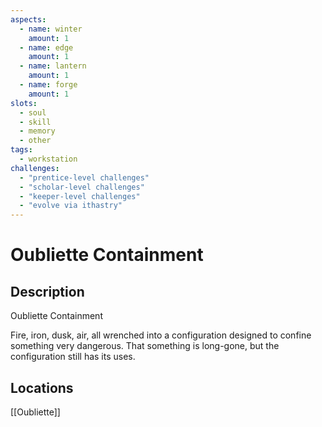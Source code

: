 ```yaml
---
aspects: 
  - name: winter
    amount: 1
  - name: edge
    amount: 1
  - name: lantern
    amount: 1
  - name: forge
    amount: 1
slots:
  - soul
  - skill
  - memory
  - other
tags:
  - workstation
challenges:
  - "prentice-level challenges"
  - "scholar-level challenges"
  - "keeper-level challenges"
  - "evolve via ithastry"
---
```


# Oubliette Containment

## Description
Oubliette Containment

Fire, iron, dusk, air, all wrenched into a configuration designed to confine something very dangerous. That something is long-gone, but the configuration still has its uses.
## Locations
[[Oubliette]]